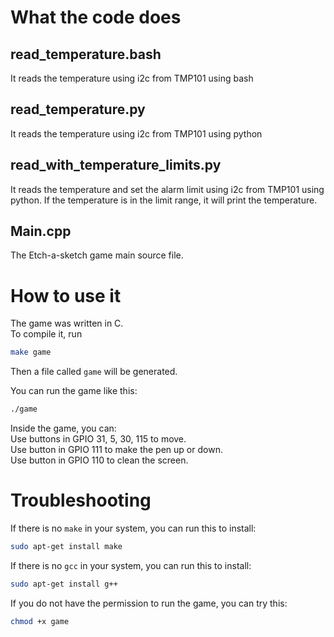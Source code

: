 # What the code does

## read_temperature.bash
It reads the temperature using i2c from TMP101 using bash 

## read_temperature.py
It reads the temperature using i2c from TMP101 using python 

## read_with_temperature_limits.py
It reads the temperature and set the alarm limit using i2c from TMP101 using python. If the temperature is in the limit range, it will print the temperature.

## Main.cpp
The Etch-a-sketch game main source file.

# How to use it
The game was written in C.  
To compile it, run  

```bash
make game
```

Then a file called `game` will be generated.  

You can run the game like this:  
```bash
./game
```

Inside the game, you can:  
Use buttons in GPIO 31, 5, 30, 115 to move.  
Use button in GPIO 111 to make the pen up or down.  
Use button in GPIO 110 to clean the screen.  

# Troubleshooting
If there is no `make` in your system, you can run this to install:
```bash
sudo apt-get install make
```

If there is no `gcc` in your system, you can run this to install:
```bash
sudo apt-get install g++
```

If you do not have the permission to run the game, you can try this:
```bash
chmod +x game
```